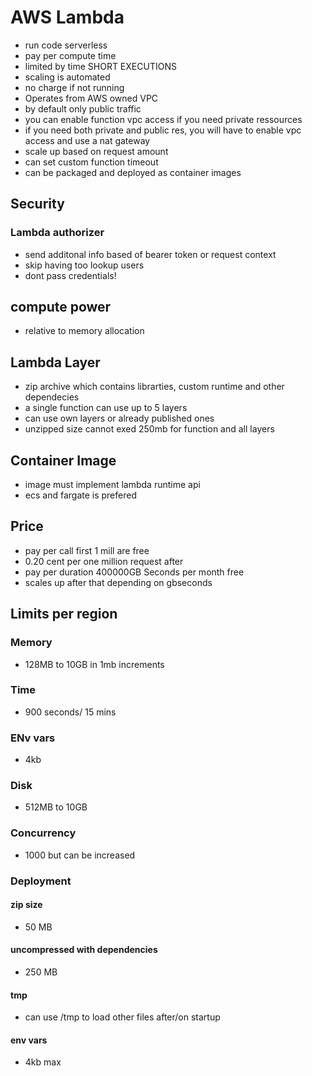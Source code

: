# AWS Lambda
- run code serverless
- pay per compute time
- limited by time SHORT EXECUTIONS
- scaling is automated
- no charge if not running
- Operates from AWS owned VPC
- by default only public traffic
- you can enable function vpc access if you need private ressources
- if you need both private and public res, you will have to enable vpc access and use a nat gateway
- scale up based on request amount
- can set custom function timeout
- can be packaged and deployed as container images

## Security

### Lambda authorizer
- send additonal info based of bearer token or request context
- skip having too lookup users
- dont pass credentials!
## compute power
- relative to memory allocation
## Lambda Layer
- zip archive which contains librarties, custom runtime and other dependecies
- a single function can use up to 5 layers
- can use own layers or already published ones
- unzipped size cannot exed 250mb for function and all layers
## Container Image
- image must implement lambda runtime api
- ecs and fargate is prefered

## Price
- pay per call first 1 mill are free
- 0.20 cent per one million request after
- pay per duration 400000GB Seconds per month free
- scales up after that depending on gbseconds

## Limits per region

### Memory 
- 128MB to 10GB in 1mb increments
### Time
- 900 seconds/ 15 mins
### ENv vars
- 4kb
### Disk
- 512MB to 10GB
### Concurrency
- 1000 but can be increased
### Deployment
#### zip size
- 50 MB
#### uncompressed with dependencies
- 250 MB
#### tmp
- can use /tmp to load other files after/on startup
#### env vars
- 4kb max

